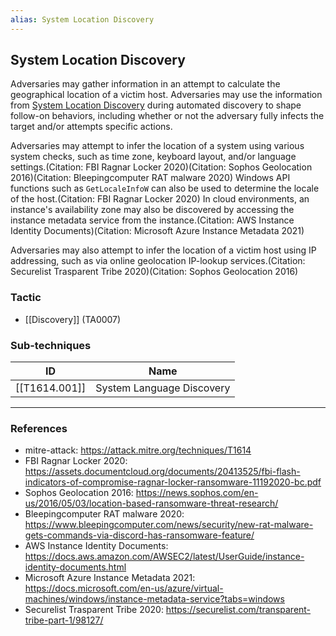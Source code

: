 ```yaml
---
alias: System Location Discovery
---
```


## System Location Discovery


Adversaries may gather information in an attempt to calculate the geographical location of a victim host. Adversaries may use the information from [System Location Discovery](https://attack.mitre.org/techniques/T1614) during automated discovery to shape follow-on behaviors, including whether or not the adversary fully infects the target and/or attempts specific actions.

Adversaries may attempt to infer the location of a system using various system checks, such as time zone, keyboard layout, and/or language settings.(Citation: FBI Ragnar Locker 2020)(Citation: Sophos Geolocation 2016)(Citation: Bleepingcomputer RAT malware 2020) Windows API functions such as <code>GetLocaleInfoW</code> can also be used to determine the locale of the host.(Citation: FBI Ragnar Locker 2020) In cloud environments, an instance's availability zone may also be discovered by accessing the instance metadata service from the instance.(Citation: AWS Instance Identity Documents)(Citation: Microsoft Azure Instance Metadata 2021)

Adversaries may also attempt to infer the location of a victim host using IP addressing, such as via online geolocation IP-lookup services.(Citation: Securelist Trasparent Tribe 2020)(Citation: Sophos Geolocation 2016)


### Tactic

- [[Discovery]] (TA0007)

### Sub-techniques

| ID | Name |
| --- | --- |
| [[T1614.001]] | System Language Discovery |


---
### References

- mitre-attack: https://attack.mitre.org/techniques/T1614
- FBI Ragnar Locker 2020: https://assets.documentcloud.org/documents/20413525/fbi-flash-indicators-of-compromise-ragnar-locker-ransomware-11192020-bc.pdf
- Sophos Geolocation 2016: https://news.sophos.com/en-us/2016/05/03/location-based-ransomware-threat-research/
- Bleepingcomputer RAT malware 2020: https://www.bleepingcomputer.com/news/security/new-rat-malware-gets-commands-via-discord-has-ransomware-feature/
- AWS Instance Identity Documents: https://docs.aws.amazon.com/AWSEC2/latest/UserGuide/instance-identity-documents.html
- Microsoft Azure Instance Metadata 2021: https://docs.microsoft.com/en-us/azure/virtual-machines/windows/instance-metadata-service?tabs=windows
- Securelist Trasparent Tribe 2020: https://securelist.com/transparent-tribe-part-1/98127/
